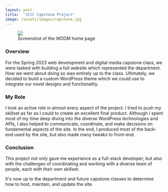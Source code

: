 ```yaml
---
layout: post
title:  "JCCC Capstone Project"
image: /assets/images/capstone.jpg
---
```


<figure><img src="{{ page.image | relative_url }}"><figcaption>Screenshot of the WDDM home page</figcaption></figure>

### Overview

For the Spring 2023 web development and digital media capstone class, we were tasked with building a full website which represented the
department. How we went about doing so was entirely up to the class. Ultimately, we decided to build a custom WordPress theme which we could
use to integrate our novel designs and functionality.

### My Role

I took an active role in almost every aspect of the project. I tried to push my skillset as far as I could to create an excellent final product.
Although I spent most of my time deep diving into the diverse WordPress technologies and APIs, I also helped to communicate, coordinate, and make decisions on fundamental aspects of the site. In the end, I produced most of the back-end used by the site, but also made many tweaks to front-end.

### Conclusion

This project not only gave me experience as a full-stack developer, but also with the challenges of coordinating and working with a diverse team of people, each with their own skillset. 

It's now up to the department and future capstone classes to determine how to host, maintain, and update the site.